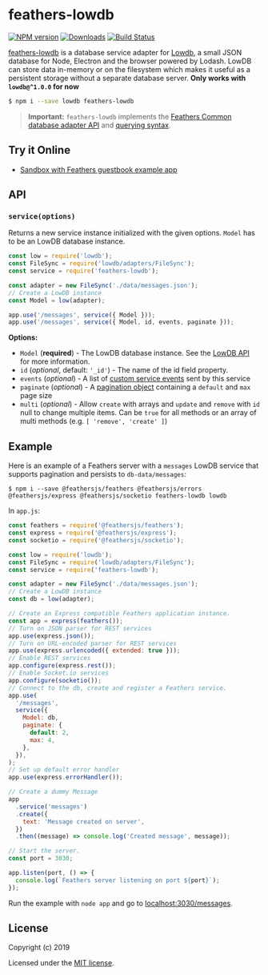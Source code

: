 # feathers-lowdb

[![NPM version][npm-image]][npm-url]
[![Downloads][downloads-image]][downloads-url]
[![Build Status][build-image]][repo-url]

[feathers-lowdb](repo-url) is a database service adapter for [Lowdb][lowdb-repo], a small JSON database for Node, Electron and the browser powered by Lodash. LowDB can store data in-memory or on the filesystem which makes it useful as a persistent storage without a separate database server. **Only works with `lowdb@^1.0.0` for now**

```bash
$ npm i --save lowdb feathers-lowdb
```

> **Important:** `feathers-lowdb` implements the [Feathers Common database adapter API](https://docs.feathersjs.com/api/databases/common.html) and [querying syntax](https://docs.feathersjs.com/api/databases/querying.html).

## Try it Online 

- [Sandbox with Feathers guestbook example app](https://stackblitz.com/fork/feathers-lowdb-example?file=src/services/messages.service.js)


## API

### `service(options)`

Returns a new service instance initialized with the given options. `Model` has to be an LowDB database instance.

```js
const low = require('lowdb');
const FileSync = require('lowdb/adapters/FileSync');
const service = require('feathers-lowdb');

const adapter = new FileSync('./data/messages.json');
// Create a LowDB instance
const Model = low(adapter);

app.use('/messages', service({ Model }));
app.use('/messages', service({ Model, id, events, paginate }));
```

**Options:**

- `Model` (**required**) - The LowDB database instance. See the [LowDB API][lowdb-repo] for more information.
- `id` (_optional_, default: `'_id'`) - The name of the id field property.
- `events` (_optional_) - A list of [custom service events](https://docs.feathersjs.com/api/events.html#custom-events) sent by this service
- `paginate` (_optional_) - A [pagination object](https://docs.feathersjs.com/api/databases/common.html#pagination) containing a `default` and `max` page size
- `multi` (_optional_) - Allow `create` with arrays and `update` and `remove` with `id` null to change multiple items. Can be `true` for all methods or an array of multi methods (e.g. `[ 'remove', 'create' ]`)

## Example

Here is an example of a Feathers server with a `messages` LowDB service that supports pagination and persists to `db-data/messages`:

```
$ npm i --save @feathersjs/feathers @feathersjs/errors @feathersjs/express @feathersjs/socketio feathers-lowdb lowdb
```

In `app.js`:

```js
const feathers = require('@feathersjs/feathers');
const express = require('@feathersjs/express');
const socketio = require('@feathersjs/socketio');

const low = require('lowdb');
const FileSync = require('lowdb/adapters/FileSync');
const service = require('feathers-lowdb');

const adapter = new FileSync('./data/messages.json');
// Create a LowDB instance
const db = low(adapter);

// Create an Express compatible Feathers application instance.
const app = express(feathers());
// Turn on JSON parser for REST services
app.use(express.json());
// Turn on URL-encoded parser for REST services
app.use(express.urlencoded({ extended: true }));
// Enable REST services
app.configure(express.rest());
// Enable Socket.io services
app.configure(socketio());
// Connect to the db, create and register a Feathers service.
app.use(
  '/messages',
  service({
    Model: db,
    paginate: {
      default: 2,
      max: 4,
    },
  }),
);
// Set up default error handler
app.use(express.errorHandler());

// Create a dummy Message
app
  .service('messages')
  .create({
    text: 'Message created on server',
  })
  .then((message) => console.log('Created message', message));

// Start the server.
const port = 3030;

app.listen(port, () => {
  console.log(`Feathers server listening on port ${port}`);
});
```

Run the example with `node app` and go to [localhost:3030/messages](http://localhost:3030/messages).

## License

Copyright (c) 2019

Licensed under the [MIT license](LICENSE).

[npm-image]: https://img.shields.io/npm/v/feathers-lowdb.svg?style=flat-square
[npm-url]: https://npmjs.org/package/feathers-lowdb
[downloads-image]: http://img.shields.io/npm/dm/feathers-lowdb.svg?style=flat-square
[downloads-url]: https://npmjs.org/package/feathers-lowdb
[build-image]: https://github.com/lwhiteley/feathers-lowdb/workflows/test-lib/badge.svg
[repo-url]: https://github.com/lwhiteley/feathers-lowdb
[lowdb-repo]: https://github.com/typicode/lowdb

